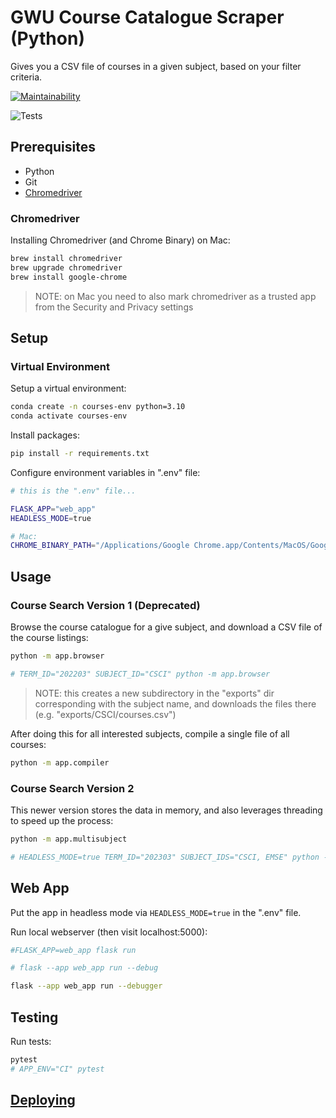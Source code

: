 # GWU Course Catalogue Scraper (Python)

Gives you a CSV file of courses in a given subject, based on your filter criteria.

[![Maintainability](https://api.codeclimate.com/v1/badges/331f73a256080399c798/maintainability)](https://codeclimate.com/github/s2t2/gwu-courses-py/maintainability)

![Tests](https://github.com/s2t2/gwu-courses-py/actions/workflows/python-app.yml/badge.svg)

## Prerequisites

  + Python
  + Git
  + [Chromedriver](https://github.com/prof-rossetti/intro-to-python/blob/main/notes/clis/chromedriver.md)

### Chromedriver

Installing Chromedriver (and Chrome Binary) on Mac:

```sh
brew install chromedriver
brew upgrade chromedriver
brew install google-chrome
```

> NOTE: on Mac you need to also mark chromedriver as a trusted app from the Security and Privacy settings

## Setup

### Virtual Environment

Setup a virtual environment:

```sh
conda create -n courses-env python=3.10
conda activate courses-env
```

Install packages:

```sh
pip install -r requirements.txt
```

Configure environment variables in ".env" file:

```sh
# this is the ".env" file...

FLASK_APP="web_app"
HEADLESS_MODE=true

# Mac:
CHROME_BINARY_PATH="/Applications/Google Chrome.app/Contents/MacOS/Google Chrome"
```

## Usage

### Course Search Version 1 (Deprecated)

Browse the course catalogue for a give subject, and download a CSV file of the course listings:

```sh
python -m app.browser

# TERM_ID="202203" SUBJECT_ID="CSCI" python -m app.browser
```

> NOTE: this creates a new subdirectory in the "exports" dir corresponding with the subject name, and downloads the files there (e.g. "exports/CSCI/courses.csv")

After doing this for all interested subjects, compile a single file of all courses:

```sh
python -m app.compiler
```

### Course Search Version 2

This newer version stores the data in memory, and also leverages threading to speed up the process:

```sh
python -m app.multisubject

# HEADLESS_MODE=true TERM_ID="202303" SUBJECT_IDS="CSCI, EMSE" python -m app.multisubject
```

## Web App

Put the app in headless mode via `HEADLESS_MODE=true` in the ".env" file.

Run local webserver (then visit localhost:5000):

```sh
#FLASK_APP=web_app flask run

# flask --app web_app run --debug

flask --app web_app run --debugger
```






## Testing

Run tests:

```sh
pytest
# APP_ENV="CI" pytest
```

## [Deploying](/DEPLOYING.md)

